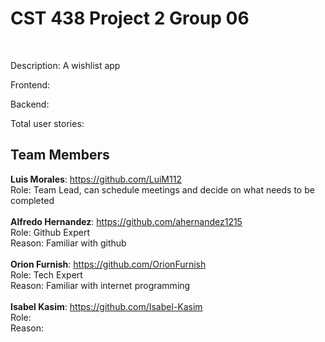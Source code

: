 <h1> CST 438 Project 2 Group 06</h1><br>

Description: A wishlist app<br>

Frontend: <br>

Backend: <br>

Total user stories: <br>

<h2>Team Members</h2>

**Luis Morales**: https://github.com/LuiM112<br>
Role: Team Lead, can schedule meetings and decide on what needs to be completed<br><br>
**Alfredo Hernandez**: https://github.com/ahernandez1215 <br>
Role: Github Expert<br>
Reason: Familiar with github <br><br>
**Orion Furnish**: https://github.com/OrionFurnish <br>
Role: Tech Expert <br>
Reason: Familiar with internet programming <br><br>
**Isabel Kasim**: https://github.com/Isabel-Kasim <br>
Role: <br>
Reason: <br>

